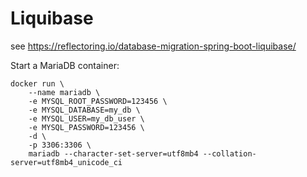 # Liquibase

see https://reflectoring.io/database-migration-spring-boot-liquibase/



Start a MariaDB container:

    docker run \
        --name mariadb \
        -e MYSQL_ROOT_PASSWORD=123456 \
        -e MYSQL_DATABASE=my_db \
        -e MYSQL_USER=my_db_user \
        -e MYSQL_PASSWORD=123456 \
        -d \
        -p 3306:3306 \
        mariadb --character-set-server=utf8mb4 --collation-server=utf8mb4_unicode_ci


